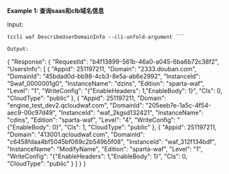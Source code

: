 **Example 1: 查询saas和clb域名信息**



Input: 

```
tccli waf DescribeUserDomainInfo --cli-unfold-argument ```

Output: 
```
{
    "Response": {
        "RequestId": "b4f13899-561b-46a0-a045-6ba6b72c38f2",
        "UsersInfo": [
            {
                "Appid": 251197211,
                "Domain": "2333.douban.com",
                "DomainId": "45bdad0d-bb98-4cb3-8e5a-ab6e2992",
                "InstanceId": "Swaf_0000001g0",
                "InstanceName": "dzins",
                "Edition": "sparta-waf",
                "Level": "1",
                "WriteConfig": "{\"EnableHeaders\": 1,\"EnableBody\": 1}",
                "Cls": 0,
                "CloudType": "public"
            },
            {
                "Appid": 251197211,
                "Domain": "engine_test_dev2.qcloudwaf.com",
                "DomainId": "205eeb7e-1a5c-4f54-aec9-00c97d49",
                "InstanceId": "waf_2kgsd132421",
                "InstanceName": "cdins",
                "Edition": "sparta-waf",
                "Level": "4",
                "WriteConfig": "{\"EnableBody\": 0}",
                "Cls": 1,
                "CloudType": "public"
            },
            {
                "Appid": 251197211,
                "Domain": "413001.qcloudwaf.com",
                "DomainId": "c6458fdaa4bf5045bf069c2b549b5f08",
                "InstanceId": "waf_312f134bdf",
                "InstanceName": "ModifyName",
                "Edition": "sparta-waf",
                "Level": "1",
                "WriteConfig": "{\"EnableHeaders\": 1,\"EnableBody\": 1}",
                "Cls": 0,
                "CloudType": "public"
            }
        ]
    }
}
```

